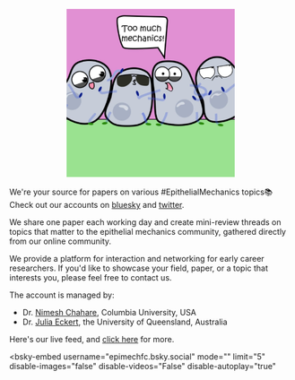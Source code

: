 <head>
 <!-- Google tag (gtag.js) -->
<script async src="https://www.googletagmanager.com/gtag/js?id=G-G1Y22TBWNZ"></script>
<script>
  window.dataLayer = window.dataLayer || [];
  function gtag(){dataLayer.push(arguments);}
  gtag('js', new Date());

  gtag('config', 'G-G1Y22TBWNZ');
</script>
</head>

<div style="text-align: center;">
    <img src="epimechfc.jpg" alt="Description" height="300">
</div>

We're your source for papers on various #EpithelialMechanics topics📚
Check out our accounts on [bluesky](https://bsky.app/profile/epimechfc.bsky.social) and [twitter](https://x.com/EpiMechFC).

We share one paper each working day and create mini-review threads on topics that matter to the epithelial mechanics community, gathered directly from our online community.

We provide a platform for interaction and networking for early career researchers. If you'd like to showcase your field, paper, or a topic that interests you, please feel free to contact us.

The account is managed by:
- Dr. [Nimesh Chahare](https://bsky.app/profile/onenimesa.bsky.social), Columbia University, USA
- Dr. [Julia Eckert](https://bsky.app/profile/juliaeckert.bsky.social), the University of Queensland, Australia

Here's our live feed, and [click here](https://bsky.app/profile/epimechfc.bsky.social) for more.

<script type="module" src="https://cdn.jsdelivr.net/npm/bsky-embed/dist/bsky-embed.es.js" async></script>
 <bsky-embed
   username="epimechfc.bsky.social"
   mode=""
   limit="5"
   disable-images="false"
   disable-videos="False"
   disable-autoplay="true"
 >
 </bsky-embed>

